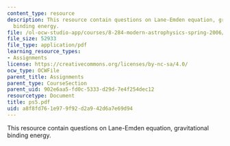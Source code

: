 ```yaml
---
content_type: resource
description: This resource contain questions on Lane-Emden equation, gravitational
  binding energy.
file: /ol-ocw-studio-app/courses/8-284-modern-astrophysics-spring-2006/a8f8fd761e979f92d2a942d6a7e69d94_ps5.pdf
file_size: 52933
file_type: application/pdf
learning_resource_types:
- Assignments
license: https://creativecommons.org/licenses/by-nc-sa/4.0/
ocw_type: OCWFile
parent_title: Assignments
parent_type: CourseSection
parent_uid: 902e6aa5-fd0c-5333-d29d-7e4f254dec12
resourcetype: Document
title: ps5.pdf
uid: a8f8fd76-1e97-9f92-d2a9-42d6a7e69d94
---
```

This resource contain questions on Lane-Emden equation, gravitational binding energy.